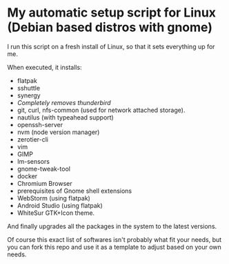 # My automatic setup script for Linux (Debian based distros with gnome)

I run this script on a fresh install of Linux, so that it sets everything up for me.

When executed, it installs: 

* flatpak
* sshuttle
* synergy
* *Completely removes thunderbird*
* git, curl, nfs-common (used for network attached storage).
* nautilus (with typeahead support)
* openssh-server
* nvm (node version manager)
* zerotier-cli 
* vim
* GIMP
* lm-sensors
* gnome-tweak-tool
* docker
* Chromium Browser
* prerequisites of Gnome shell extensions
* WebStorm (using flatpak)
* Android Studio (using flatpak)
* WhiteSur GTK+Icon theme.

And finally upgrades all the packages in the system to the latest versions.

Of course this exact list of softwares isn't probably what fit your needs, but you can fork this repo and use it as a template to adjust based on your own needs.
